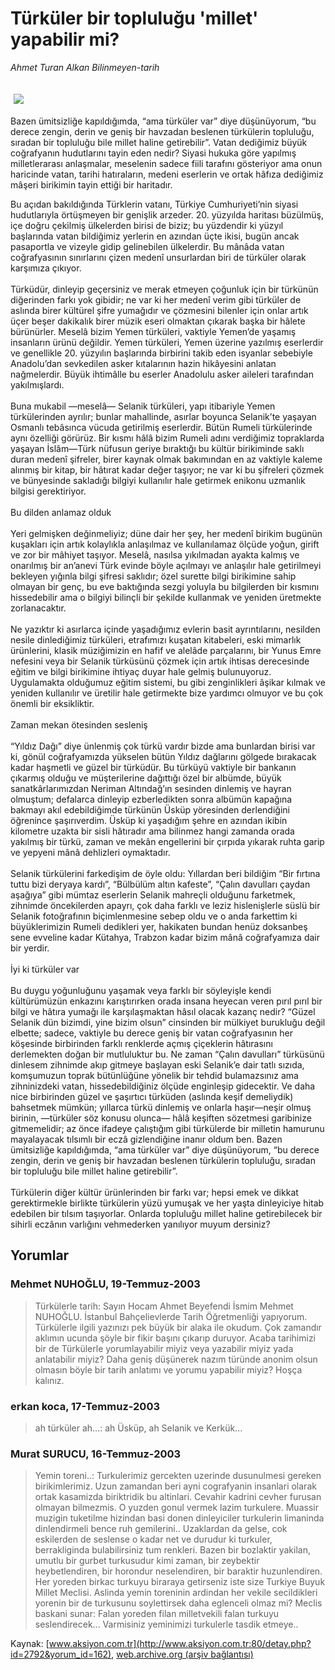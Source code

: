 # Türküler bir topluluğu 'millet' yapabilir mi?

*Ahmet Turan Alkan Bilinmeyen-tarih*

<div>
 <font>
  <img border="0" height="1" src="/web/20040115232322im_/http://www.aksiyon.com.tr/images/blank.gif"/>
 </font>
 <font class="content">
  <p>
   <img border="0" hspace="5" src="http://web.archive.org/web/20040115232322im_/http://www.aksiyon.com.tr/resim/449/18.jpg" vspace="5"/>
  </p>
 </font>
 <font class="content">
  Bazen ümitsizliğe kapıldığımda, “ama türküler var” diye düşünüyorum, “bu derece zengin, derin ve geniş bir havzadan beslenen türkülerin topluluğu, sıradan bir topluluğu bile millet haline getirebilir”. Vatan dediğimiz büyük coğrafyanın hudutlarını tayin eden nedir? Siyasi hukuka göre yapılmış milletlerarası anlaşmalar, meselenin sadece fiili tarafını gösteriyor ama onun haricinde vatan, tarihi hatıraların, medeni eserlerin ve ortak hâfıza dediğimiz mâşeri birikimin tayin ettiği bir haritadır.
 </font>
 <p>
  <font class="content">
   Bu açıdan bakıldığında Türklerin vatanı, Türkiye Cumhuriyeti’nin siyasi hudutlarıyla örtüşmeyen bir genişlik arzeder. 20. yüzyılda haritası büzülmüş, içe doğru çekilmiş ülkelerden birisi de biziz; bu yüzdendir ki yüzyıl başlarında vatan bildiğimiz yerlerin en azından üçte ikisi, bugün ancak pasaportla ve vizeyle gidip gelinebilen ülkelerdir. Bu mânâda vatan coğrafyasının sınırlarını çizen medenî unsurlardan biri de türküler olarak karşımıza çıkıyor.
   <br/>
   <br/>
   Türküdür, dinleyip geçersiniz ve merak etmeyen çoğunluk için bir türkünün diğerinden farkı yok gibidir; ne var ki her medenî verim gibi türküler de aslında birer kültürel şifre yumağıdır ve çözmesini bilenler için onlar artık üçer beşer dakikalık birer müzik eseri olmaktan çıkarak başka bir hâlete bürünürler. Meselâ bizim Yemen türküleri, vaktiyle Yemen’de yaşamış insanların ürünü değildir. Yemen türküleri, Yemen üzerine yazılmış eserlerdir ve genellikle 20. yüzyılın başlarında birbirini takib eden isyanlar sebebiyle Anadolu’dan sevkedilen asker kıtalarının hazin hikâyesini anlatan nağmelerdir. Büyük ihtimâlle bu eserler Anadolulu asker aileleri tarafından yakılmışlardı.
   <br/>
   <br/>
   Buna mukabil —meselâ— Selanik türküleri, yapı itibariyle Yemen türkülerinden ayrılır; bunlar mahallinde, asırlar boyunca Selanik’te yaşayan Osmanlı tebâsınca vücuda getirilmiş eserlerdir. Bütün Rumeli türkülerinde aynı özelliği görürüz. Bir kısmı hâlâ bizim Rumeli adını verdiğimiz topraklarda yaşayan İslâm—Türk nüfusun geriye bıraktığı bu kültür birikiminde saklı duran medenî şifreler, birer kaynak olmak bakımından en az vaktiyle kaleme alınmış bir kitap, bir hâtırat kadar değer taşıyor; ne var ki bu şifreleri çözmek ve bünyesinde sakladığı bilgiyi kullanılır hale getirmek enikonu uzmanlık bilgisi gerektiriyor.
   <br/>
   <br/>
   Bu dilden anlamaz olduk
   <br/>
   <br/>
   Yeri gelmişken değinmeliyiz; düne dair her şey, her medenî birikim bugünün kuşakları için artık kolaylıkla anlaşılmaz ve kullanılamaz ölçüde yoğun, girift ve zor bir mâhiyet taşıyor. Meselâ, nasılsa yıkılmadan ayakta kalmış ve onarılmış bir an’anevi Türk evinde böyle açılmayı ve anlaşılır hale getirilmeyi bekleyen yığınla bilgi şifresi saklıdır; özel surette bilgi birikimine sahip olmayan bir genç, bu eve baktığında sezgi yoluyla bu bilgilerden bir kısmını hissedebilir ama o bilgiyi bilinçli bir şekilde kullanmak ve yeniden üretmekte zorlanacaktır.
   <br/>
   <br/>
   Ne yazıktır ki asırlarca içinde yaşadığımız evlerin basit ayrıntılarını, nesilden nesile dinlediğimiz türküleri, etrafımızı kuşatan kitabeleri, eski mimarlık ürünlerini, klasik müziğimizin en hafif ve alelâde parçalarını, bir Yunus Emre nefesini veya bir Selanik türküsünü çözmek için artık ihtisas derecesinde eğitim ve bilgi birikimine ihtiyaç duyar hale gelmiş bulunuyoruz. Uygulamakta olduğumuz eğitim sistemi, bu gibi zenginlikleri âşikar kılmak ve yeniden kullanılır ve üretilir hale getirmekte bize yardımcı olmuyor ve bu çok önemli bir eksikliktir.
   <br/>
   <br/>
   Zaman mekan ötesinden sesleniş
   <br/>
   <br/>
   “Yıldız Dağı” diye ünlenmiş çok türkü vardır bizde ama bunlardan birisi var ki, gönül coğrafyamızda yükselen bütün Yıldız dağlarını gölgede bırakacak kadar haşmetli ve güzel bir türküdür. Bu türküyü vaktiyle bir bankanın çıkarmış olduğu ve müşterilerine dağıttığı özel bir albümde, büyük sanatkârlarımızdan Neriman Altındağ’ın sesinden dinlemiş ve hayran olmuştum; defalarca dinleyip ezberledikten sonra albümün kapağına bakmayı akıl edebildiğimde türkünün Üsküp yöresinden derlendiğini öğrenince şaşırıverdim. Üsküp ki yaşadığım şehre en azından ikibin kilometre uzakta bir sisli hâtıradır ama bilinmez hangi zamanda orada yakılmış bir türkü, zaman ve mekân engellerini bir çırpıda yıkarak ruhta garip ve yepyeni mânâ dehlizleri oymaktadır.
   <br/>
   <br/>
   Selanik türkülerini farkedişim de öyle oldu: Yıllardan beri bildiğim “Bir fırtına tuttu bizi deryaya kardı”, “Bülbülüm altın kafeste”, “Çalın davulları çaydan aşağıya” gibi mümtaz eserlerin Selanik mahreçli olduğunu farketmek, zihnimde öncekilerden apayrı, çok daha farklı ve leziz hislenişlerle süslü bir Selanik fotoğrafının biçimlenmesine sebep oldu ve o anda farkettim ki büyüklerimizin Rumeli dedikleri yer, hakikaten bundan henüz doksanbeş sene evveline kadar Kütahya, Trabzon kadar bizim mânâ coğrafyamıza dair bir yerdir.
   <br/>
   <br/>
   İyi ki türküler var
   <br/>
   <br/>
   Bu duygu yoğunluğunu yaşamak veya farklı bir söyleyişle kendi kültürümüzün enkazını karıştırırken orada insana heyecan veren pırıl pırıl bir bilgi ve hâtıra yumağı ile karşılaşmaktan hâsıl olacak kazanç nedir? “Güzel Selanik dün bizimdi, yine bizim olsun” cinsinden bir mülkiyet burukluğu değil elbette; sadece, vaktiyle bu derece geniş bir vatan coğrafyasının her köşesinde birbirinden farklı renklerde açmış çiçeklerin hâtırasını derlemekten doğan bir mutluluktur bu. Ne zaman “Çalın davulları” türküsünü dinlesem zihnimde akıp gitmeye başlayan eski Selanik’e dair tatlı sızıda, komşumuzun toprak bütünlüğüne yönelik bir tehdid bulamazsınız ama zihninizdeki vatan, hissedebildiğiniz ölçüde enginleşip gidecektir. Ve daha nice birbirinden güzel ve şaşırtıcı türküden (aslında keşif demeliydik) bahsetmek mümkün; yıllarca türkü dinlemiş ve onlarla haşır—neşir olmuş birinin, —türküler söz konusu olunca— hâlâ keşiften sözetmesi garibinize gitmemelidir; az önce ifadeye çalıştığım gibi türkülerde bir milletin hamurunu mayalayacak tılsımlı bir eczâ gizlendiğine inanır oldum ben. Bazen ümitsizliğe kapıldığımda, “ama türküler var” diye düşünüyorum, “bu derece zengin, derin ve geniş bir havzadan beslenen türkülerin topluluğu, sıradan bir topluluğu bile millet haline getirebilir”.
   <br/>
   <br/>
   Türkülerin diğer kültür ürünlerinden bir farkı var; hepsi emek ve dikkat gerektirmekle birlikte türkülerin yüzü yumuşak ve her yaşta dinleyiciye hitab edebilen bir tılsım taşıyorlar. Onlarda topluluğu millet haline getirebilecek bir sihirli eczânın varlığını vehmederken yanılıyor muyum dersiniz?
   <br/>
  </font>
 </p>
</div>


## Yorumlar

### Mehmet NUHOĞLU, 19-Temmuz-2003
> Türkülerle tarih: 
> Sayın Hocam Ahmet Beyefendi İsmim Mehmet NUHOĞLU. İstanbul Bahçelievlerde Tarih Öğretmenliği yapıyorum. Türkülerle ilgili yazınızı pek büyük bir alaka ile okudum. Çok zamandır aklımın ucunda şöyle bir fikir başını çıkarıp duruyor. Acaba tarihimizi bir de Türkülerle yorumlayabilir miyiz veya yazabilir miyiz yada anlatabilir miyiz? Daha geniş düşünerek nazım türünde anonim olsun  olmasın böyle bir tarih anlatımı ve yorumu yapabilir miyiz?  Hoşça kalınız.

### erkan koca, 17-Temmuz-2003
> ah türküler ah...: 
> ah Üsküp, ah Selanik ve Kerkük...

### Murat SURUCU, 16-Temmuz-2003
> Yemin toreni..: 
> Turkulerimiz gercekten uzerinde dusunulmesi gereken birikimlerimiz. Uzun zamandan beri ayni cografyanin insanlari olarak ortak kasamizda biriktridik bu altinlari. Cevahir kadrini cevher furusan olmayan bilmezmis. O yuzden gonul vermek lazim turkulere. Muassir muzigin tuketilme hizindan basi donen dinleyiciler turkulerin limaninda dinlendirmeli bence ruh gemilerini.. Uzaklardan da gelse, cok eskilerden de seslense o kadar net ve durudur ki turkuler, berrakliginda bulabilirsiniz tum renkleri. Bazen bir bozlaktir yakilan, umutlu bir gurbet turkusudur kimi zaman, bir zeybektir heybetlendiren, bir horondur neselendiren, bir baraktir huzunlendiren. Her yoreden birkac turkuyu biraraya getirseniz iste size Turkiye Buyuk Millet Meclisi. Aslinda yemin toreninin ardindan her vekile secildikleri yorenin bir de turkusunu soylettirsek daha eglenceli olmaz mi? Meclis baskani sunar: Falan yoreden filan milletvekili falan turkuyu seslendirecek... Varmisiniz yeminimizi turkulerle tasdik etmeye..

Kaynak: [www.aksiyon.com.tr](http://www.aksiyon.com.tr:80/detay.php?id=2792&yorum_id=162), [web.archive.org (arşiv bağlantısı)](http://web.archive.org/web/20040115232322/http://www.aksiyon.com.tr:80/detay.php?id=2792&yorum_id=162)
